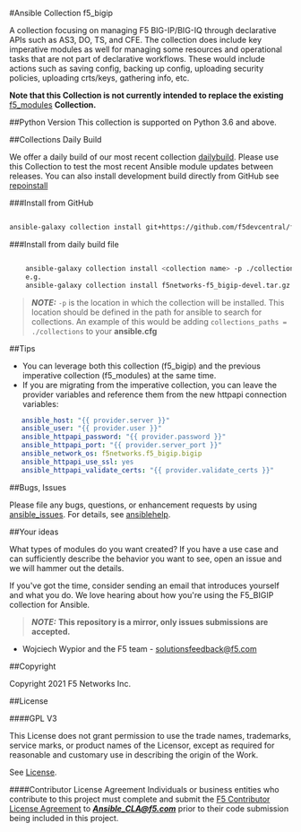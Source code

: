 #Ansible Collection f5_bigip

A collection focusing on managing F5 BIG-IP/BIG-IQ through declarative APIs such as AS3, DO, TS, and CFE. 
The collection does include key imperative modules as well for managing some resources and operational tasks 
that are not part of declarative workflows. These would include actions such as saving config, backing up config, 
uploading security policies, uploading crts/keys, gathering info, etc.

**Note that this Collection is not currently intended to replace the existing** [f5_modules] **Collection.**

##Python Version
This collection is supported on Python 3.6 and above.

##Collections Daily Build


We offer a daily build of our most recent collection [dailybuild]. Please use this Collection to test the most
recent Ansible module updates between releases. You can also install development build directly from GitHub see [repoinstall]

###Install from GitHub
```bash

ansible-galaxy collection install git+https://github.com/f5devcentral/f5-ansible-bigip.git#ansible_collections/f5networks/f5_bigip
```

###Install from daily build file
```bash

    ansible-galaxy collection install <collection name> -p ./collections
    e.g.
    ansible-galaxy collection install f5networks-f5_bigip-devel.tar.gz -p ./collections
```

> **_NOTE:_**  `-p` is the location in which the collection will be installed. This location should be defined in the path for
    ansible to search for collections. An example of this would be adding ``collections_paths = ./collections``
    to your **ansible.cfg**
    
##Tips

* You can leverage both this collection (f5_bigip) and the previous imperative collection (f5_modules) at the same time.
* If you are migrating from the imperative collection, you can leave the provider variables and reference them from 
  the new httpapi connection variables:

```yaml
   ansible_host: "{{ provider.server }}"
   ansible_user: "{{ provider.user }}"
   ansible_httpapi_password: "{{ provider.password }}"
   ansible_httpapi_port: "{{ provider.server_port }}"
   ansible_network_os: f5networks.f5_bigip.bigip
   ansible_httpapi_use_ssl: yes
   ansible_httpapi_validate_certs: "{{ provider.validate_certs }}"
```

##Bugs, Issues
   
Please file any bugs, questions, or enhancement requests by using [ansible_issues]. For details, see [ansiblehelp].

##Your ideas


What types of modules do you want created? If you have a use case and can sufficiently describe the behavior 
you want to see, open an issue and we will hammer out the details.

If you've got the time, consider sending an email that introduces yourself and what you do. 
We love hearing about how you're using the F5_BIGIP collection for Ansible.

> **_NOTE:_** **This repository is a mirror, only issues submissions are accepted.**

- Wojciech Wypior and the F5 team - solutionsfeedback@f5.com

##Copyright

Copyright 2021 F5 Networks Inc.


##License

####GPL V3

This License does not grant permission to use the trade names, trademarks, service marks, or product names of the 
Licensor, except as required for reasonable and customary use in describing the origin of the Work.

See [License].

####Contributor License Agreement
Individuals or business entities who contribute to this project must complete and submit the 
[F5 Contributor License Agreement] to ***Ansible_CLA@f5.com*** prior to their code submission 
being included in this project.


[repoinstall]: https://docs.ansible.com/ansible/latest/user_guide/collections_using.html#installing-a-collection-from-a-git-repository
[f5_modules]: https://galaxy.ansible.com/f5networks/f5_modules
[dailybuild]: https://f5-ansible.s3.amazonaws.com/collections/f5networks-f5_bigip-devel.tar.gz
[License]: https://github.com/f5devcentral/f5-ansible-bigip/blob/master/COPYING
[ansible_issues]: https://github.com/F5Networks/f5-ansible-bigip/issues
[ansiblehelp]: http://clouddocs.f5.com/products/orchestration/ansible/devel/
[F5 Contributor License Agreement]: http://clouddocs.f5.com/products/orchestration/ansible/devel/usage/contributor.html
